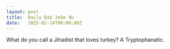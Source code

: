 ```yaml
---
layout: post
title:  Daily Dad Joke 4U
date:   2025-02-14T00:00:00Z
---
```

What do you call a Jihadist that loves turkey? A Tryptophanatic.
